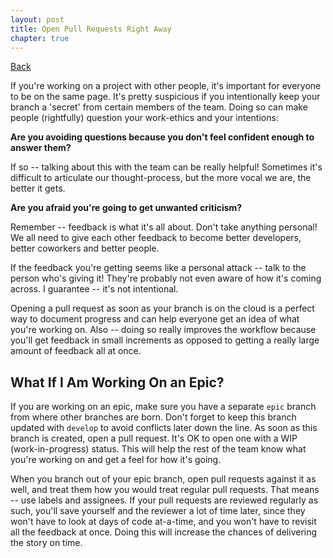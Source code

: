 ```yaml
---
layout: post
title: Open Pull Requests Right Away
chapter: true
---
```

<a href='/steps-for-better-pull-request/'>Back</a>

If you're working on a project with other people, it's important for everyone to be on the same page.  It's pretty suspicious if you intentionally keep your branch a 'secret' from certain members of the team.  Doing so can make people (rightfully) question your work-ethics and your intentions:

__Are you avoiding questions because you don't feel confident enough to answer them?__

If so -- talking about this with the team can be really helpful!  Sometimes it's difficult to articulate our thought-process, but the more vocal we are, the better it gets.

__Are you afraid you're going to get unwanted criticism?__ 

Remember -- feedback is what it's all about. Don't take anything personal! We all need to give each other feedback to become better developers, better coworkers and better people.

If the feedback you're getting seems like a personal attack -- talk to the person who's giving it!  They're probably not even aware of how it's coming across.  I guarantee -- it's not intentional.

Opening a pull request as soon as your branch is on the cloud is a perfect way to document progress and can help everyone get an idea of what you're working on.  Also -- doing so really improves the workflow because you'll get feedback in small increments as opposed to getting a really large amount of feedback all at once.

What If I Am Working On an Epic?
----

If you are working on an epic, make sure you have a separate `epic` branch from where other branches are born.  Don't forget to keep this branch updated with `develop` to avoid conflicts later down the line.  As soon as this branch is created, open a pull request.  It's OK to open one with a WIP (work-in-progress) status.  This will help the rest of the team know what you're working on and get a feel for how it's going.

When you branch out of your epic branch, open pull requests against it as well, and treat them how you would treat regular pull requests.  That means -- use labels and assignees.  If your pull requests are reviewed regularly as such, you'll save yourself and the reviewer a lot of time later, since they won't have to look at days of code at-a-time, and you won't have to revisit all the feedback at once.  Doing this will increase the chances of delivering the story on time.
